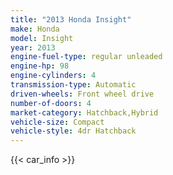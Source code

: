 ```yaml
---
title: "2013 Honda Insight"
make: Honda
model: Insight
year: 2013
engine-fuel-type: regular unleaded
engine-hp: 98
engine-cylinders: 4
transmission-type: Automatic
driven-wheels: Front wheel drive
number-of-doors: 4
market-category: Hatchback,Hybrid
vehicle-size: Compact
vehicle-style: 4dr Hatchback
---
```


{{< car_info >}}
